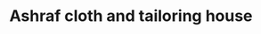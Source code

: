 ---
title: "Ashraf cloth and tailoring house"
url: /karachi/ashraf-cloth-and-tailoring-house/
shop: clothes
---